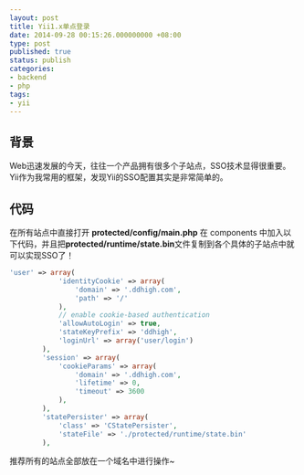 ```yaml
---
layout: post
title: Yii1.x单点登录
date: 2014-09-28 00:15:26.000000000 +08:00
type: post
published: true
status: publish
categories:
- backend
- php
tags:
- yii
---
```

## 背景
Web迅速发展的今天，往往一个产品拥有很多个子站点，SSO技术显得很重要。Yii作为我常用的框架，发现Yii的SSO配置其实是非常简单的。
## 代码
在所有站点中直接打开 **protected/config/main.php** 在 components 中加入以下代码，并且把**protected/runtime/state.bin**文件复制到各个具体的子站点中就可以实现SSO了！

```php
'user' => array(
            'identityCookie' => array(
                'domain' => '.ddhigh.com',
                'path' => '/'
            ),
            // enable cookie-based authentication
            'allowAutoLogin' => true,
            'stateKeyPrefix' => 'ddhigh',
            'loginUrl' => array('user/login')
        ),
        'session' => array(
            'cookieParams' => array(
                'domain' => '.ddhigh.com',
                'lifetime' => 0,
                'timeout' => 3600
            ),
        ),
        'statePersister' => array(
            'class' => 'CStatePersister',
            'stateFile' => './protected/runtime/state.bin'
        ),
```

推荐所有的站点全部放在一个域名中进行操作~